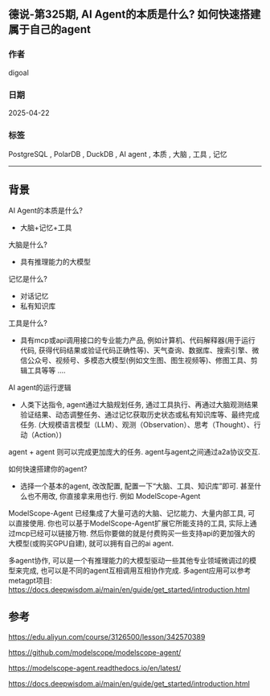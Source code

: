 ## 德说-第325期, AI Agent的本质是什么? 如何快速搭建属于自己的agent    
          
### 作者          
digoal          
          
### 日期          
2025-04-22          
          
### 标签          
PostgreSQL , PolarDB , DuckDB , AI agent , 本质 , 大脑 , 工具 , 记忆   
          
----          
          
## 背景     
AI Agent的本质是什么?   
- 大脑+记忆+工具  
  
  
大脑是什么?   
- 具有推理能力的大模型  
  
记忆是什么?  
- 对话记忆  
- 私有知识库  
  
工具是什么?  
- 具有mcp或api调用接口的专业能力产品, 例如计算机、代码解释器(用于运行代码, 获得代码结果或验证代码正确性等)、天气查询、数据库、搜索引擎、微信公众号、视频号、多模态大模型(例如文生图、图生视频等)、修图工具、剪辑工具等等 ....   
  
AI agent的运行逻辑  
- 人类下达指令, agent通过大脑规划任务, 通过工具执行、再通过大脑观测结果验证结果、动态调整任务、通过记忆获取历史状态或私有知识库等、最终完成任务. (大规模语言模型（LLM）、观测（Observation）、思考（Thought）、行动（Action）)    
  
agent + agent 则可以完成更加庞大的任务. agent与agent之间通过a2a协议交互.   
  
如何快速搭建你的agent?  
- 选择一个基本的agent, 改改配置, 配置一下“大脑、工具、知识库”即可. 甚至什么也不用改, 你直接拿来用也行. 例如 ModelScope-Agent    
  
ModelScope-Agent 已经集成了大量可选的大脑、记忆能力、大量内部工具, 可以直接使用. 你也可以基于ModelScope-Agent扩展它所能支持的工具, 实际上通过mcp已经可以链接万物. 然后你要做的就是付费购买一些支持api的更加强大的大模型(或购买GPU自建), 就可以拥有自己的ai agent.   
   
多agent协作, 可以是一个有推理能力的大模型驱动一些其他专业领域微调过的模型来完成, 也可以是不同的agent互相调用互相协作完成.  多agent应用可以参考metagpt项目: https://docs.deepwisdom.ai/main/en/guide/get_started/introduction.html  
  
## 参考  
https://edu.aliyun.com/course/3126500/lesson/342570389  
  
https://github.com/modelscope/modelscope-agent/  
  
https://modelscope-agent.readthedocs.io/en/latest/  
   
https://docs.deepwisdom.ai/main/en/guide/get_started/introduction.html  
  
  
